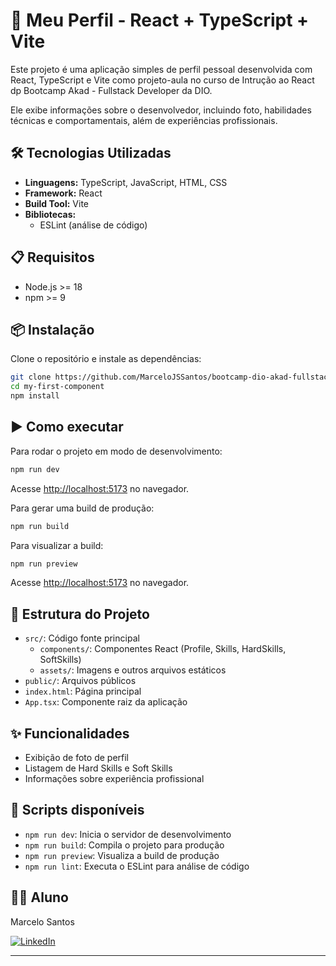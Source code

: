 # 👤 Meu Perfil - React + TypeScript + Vite

Este projeto é uma aplicação simples de perfil pessoal desenvolvida com React, TypeScript e Vite como projeto-aula no curso de Intrução ao React dp Bootcamp Akad - Fullstack Developer da DIO.

Ele exibe informações sobre o desenvolvedor, incluindo foto, habilidades técnicas e comportamentais, além de experiências profissionais.

## 🛠️ Tecnologias Utilizadas

- **Linguagens:** TypeScript, JavaScript, HTML, CSS
- **Framework:** React
- **Build Tool:** Vite
- **Bibliotecas:**
  - ESLint (análise de código)

## 📋 Requisitos

- Node.js >= 18
- npm >= 9

## 📦 Instalação

Clone o repositório e instale as dependências:

```sh
git clone https://github.com/MarceloJSSantos/bootcamp-dio-akad-fullstack-react-my-first-component
cd my-first-component
npm install
```

## ▶️ Como executar

Para rodar o projeto em modo de desenvolvimento:

```sh
npm run dev
```

Acesse [http://localhost:5173](http://localhost:5173) no navegador.

Para gerar uma build de produção:

```sh
npm run build
```

Para visualizar a build:

```sh
npm run preview
```

Acesse [http://localhost:5173](http://localhost:4173) no navegador.

## 📁 Estrutura do Projeto

- `src/`: Código fonte principal
  - `components/`: Componentes React (Profile, Skills, HardSkills, SoftSkills)
  - `assets/`: Imagens e outros arquivos estáticos
- `public/`: Arquivos públicos
- `index.html`: Página principal
- `App.tsx`: Componente raiz da aplicação

## ✨ Funcionalidades

- Exibição de foto de perfil
- Listagem de Hard Skills e Soft Skills
- Informações sobre experiência profissional

## 📝 Scripts disponíveis

- `npm run dev`: Inicia o servidor de desenvolvimento
- `npm run build`: Compila o projeto para produção
- `npm run preview`: Visualiza a build de produção
- `npm run lint`: Executa o ESLint para análise de código

## 👨‍💻 Aluno

Marcelo Santos<p>[![LinkedIn](https://img.shields.io/badge/LinkedIn-blue?logo=linkedin&logoColor=white)](https://www.linkedin.com/in/marcelojssantos/)</p>

---

